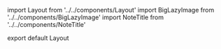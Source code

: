 import Layout from '../../components/Layout'
import BigLazyImage from '../../components/BigLazyImage'
import NoteTitle from '../../components/NoteTitle'

export default Layout

<NoteTitle title="Hudson Valley, Cape Cod, Pine Barrens" subtitle="Fall 2012" />

<BigLazyImage src="https://s3.amazonaws.com/honkytonk.in/newyork-capecod-newjersey/45330018.jpg" alt="New York" />
<BigLazyImage src="https://s3.amazonaws.com/honkytonk.in/newyork-capecod-newjersey/45330017.jpg" alt="New York" />
<BigLazyImage src="https://s3.amazonaws.com/honkytonk.in/newyork-capecod-newjersey/45330009.jpg" alt="Cape Cod" />
<BigLazyImage src="https://s3.amazonaws.com/honkytonk.in/newyork-capecod-newjersey/45330004.jpg" alt="Cape Cod" />
<BigLazyImage src="https://s3.amazonaws.com/honkytonk.in/newyork-capecod-newjersey/45330001.jpg" alt="New Jersey" />
